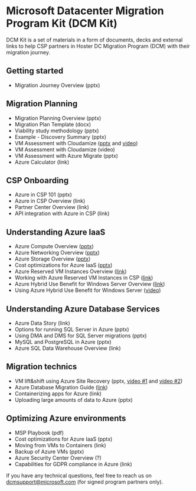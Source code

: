 # Microsoft Datacenter Migration Program Kit (DCM Kit)
DCM Kit is a set of materials in a form of documents, decks and external links to help CSP partners in Hoster DC Migration Program (DCM) with their migration journey.

## Getting started
- Migration Journey Overview (pptx)

## Migration Planning
- Migration Planning Overview (pptx)
- Migration Plan Template (docx)
- Viability study methodology (pptx)
- Example - Discovery Summary (pptx)
- VM Assessment with Cloudamize ([pptx](https://github.com/Microsoft/dcmkit/blob/master/files/VM%20Assessment%20with%20Cloudamize.pptx) and [video](https://1drv.ms/u/s!ArJ-zhtNeLsamMwOEP_LL6YiCqsqrw))
- VM Assessment with Cloudamize (video)
- VM Assessment with Azure Migrate (pptx)
- Azure Calculator (link)

## CSP Onboarding
- Azure in CSP 101 (pptx)
- Azure in CSP Overview (link)
- Partner Center Overview (link)
- API integration with Azure in CSP (link)

## Understanding Azure IaaS
- Azure Compute Overview ([pptx](https://github.com/Microsoft/dcmkit/blob/master/files/Azure%20Compute%20Overview.pptx))
- Azure Networking Overview ([pptx](https://github.com/Microsoft/dcmkit/blob/master/files/Azure%20Networking%20Overview.pptx))
- Azure Storage Overview ([pptx](https://github.com/Microsoft/dcmkit/blob/master/files/Azure%20Storage%20Overview.pptx))
- Cost optimizations for Azure IaaS ([pptx](https://github.com/Microsoft/dcmkit/blob/master/files/Cost%20optimizations%20for%20Azure%20IaaS.pptx))
- Azure Reserved VM Instances Overview ([link](https://azure.microsoft.com/pricing/reserved-vm-instances))
- Working with Azure Reserved VM Instances in CSP ([link](https://docs.microsoft.com/partner-center/azure-reservations))
- Azure Hybrid Use Benefit for Windows Server Overview ([link](https://azure.microsoft.com/pricing/hybrid-benefit/#windows-server))
- Using Azure Hybrid Use Benefit for Windows Server ([video](https://www.youtube.com/watch?v=YPv5SpTbzWs&t=23s))

## Understanding Azure Database Services
- Azure Data Story (link)
- Options for running SQL Server in Azure (pptx)
- Using DMA and DMS for SQL Server migrations (pptx)
- MySQL and PostgreSQL in Azure (pptx)
- Azure SQL Data Warehouse Overview (link)

## Migration technics
- VM lift&shift using Azure Site Recovery (pptx, [video #1](https://1drv.ms/v/s!ArJ-zhtNeLsamM0b3irmF9Ai_-dIWA) and [video #2](https://1drv.ms/v/s!ArJ-zhtNeLsamM0Ji5eWvAgOIxxanA))
- Azure Database Migration Guide ([link](https://datamigration.microsoft.com))
- Containerizing apps for Azure (link)
- Uploading large amounts of data to Azure (pptx)

## Optimizing Azure environments
- MSP Playbook (pdf)
- Cost optimizations for Azure IaaS (pptx)
- Moving from VMs to Containers (link)
- Backup of Azure VMs (pptx)
- Azure Security Center Overview (?)
- Capabilities for GDPR compliance in Azure (link)

If you have any technical questions, feel free to reach us on [dcmsupport@microsoft.com](mailto:dcmsupport@microsoft.com) (for signed program partners only).
